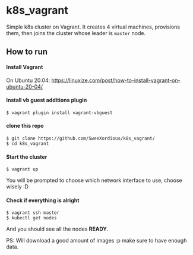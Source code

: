 # k8s_vagrant
Simple k8s cluster on Vagrant.
It creates 4 virtual machines, provisions them, then joins the cluster whose leader is `master` node.

## How to run
#### Install Vagrant
On Ubuntu 20.04: https://linuxize.com/post/how-to-install-vagrant-on-ubuntu-20-04/

#### Install vb guest additions plugin
```ssh
$ vagrant plugin install vagrant-vbguest
```

#### clone this repo
```ssh
$ git clone https://github.com/SweeXordious/k8s_vagrant/
$ cd k8s_vagrant
```

#### Start the cluster
```ssh
$ vagrant up
```
You will be prompted to choose which network interface to use, choose wisely :D

#### Check if everything is alright
```ssh
$ vagrant ssh master
$ kubectl get nodes
```
And you should see all the nodes **READY**.

PS: Will download a good amount of images :p make sure to have enough data.

